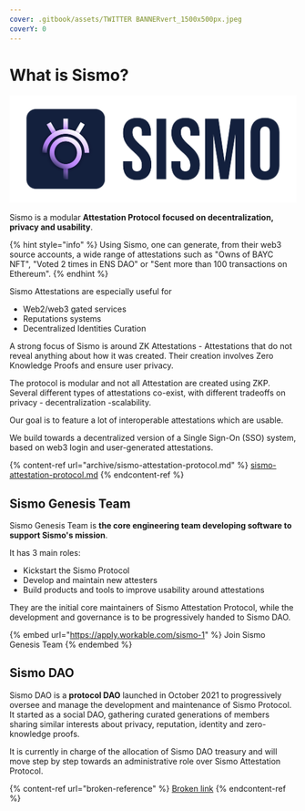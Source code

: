 ```yaml
---
cover: .gitbook/assets/TWITTER BANNERvert_1500x500px.jpeg
coverY: 0
---
```


# What is Sismo?

![](.gitbook/assets/ohoh.png)

Sismo is a modular **Attestation Protocol focused on decentralization, privacy and usability**.&#x20;

{% hint style="info" %}
Using Sismo, one can generate, from their web3 source accounts, a wide range of attestations such as "Owns of BAYC NFT", "Voted 2 times in ENS DAO" or "Sent more than 100 transactions on Ethereum".
{% endhint %}

Sismo Attestations are especially useful for

* Web2/web3 gated services
* Reputations systems
* Decentralized Identities Curation

A strong focus of Sismo is around ZK Attestations - Attestations that do not reveal anything about how it was created. Their creation involves Zero Knowledge Proofs and ensure user privacy.

The protocol is modular and not all Attestation are created using ZKP. Several different types of attestations co-exist, with different tradeoffs on privacy - decentralization -scalability. &#x20;

Our goal is to feature a lot of interoperable attestations which are usable.

We build towards a decentralized version of a Single Sign-On (SSO) system, based on web3 login and user-generated attestations.

{% content-ref url="archive/sismo-attestation-protocol.md" %}
[sismo-attestation-protocol.md](archive/sismo-attestation-protocol.md)
{% endcontent-ref %}

## Sismo Genesis Team

Sismo Genesis Team is **the core engineering team developing software to support Sismo's mission**.&#x20;

It has 3 main roles:

* Kickstart the Sismo Protocol
* Develop and maintain new attesters
* Build products and tools to improve usability around attestations

They are the initial core maintainers of Sismo Attestation Protocol, while the development and governance is to be progressively handed to Sismo DAO.

{% embed url="https://apply.workable.com/sismo-1" %}
Join Sismo Genesis Team
{% endembed %}

## Sismo DAO

Sismo DAO is a **protocol DAO** launched in October 2021 to progressively oversee and manage the development and maintenance of Sismo Protocol. It started as a social DAO, gathering curated generations of members sharing similar interests about privacy, reputation, identity and zero-knowledge proofs.&#x20;

It is currently in charge of the allocation of Sismo DAO treasury and will move step by step towards an administrative role over Sismo Attestation Protocol.

{% content-ref url="broken-reference" %}
[Broken link](broken-reference)
{% endcontent-ref %}
